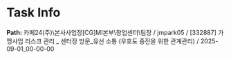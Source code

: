 # Task Info

**Path:** 카페24(주)\본사사업장\[CG]MI본부\창업센터\팀장 / jmpark05 / [332887] 가맹사업 리스크 관리 _ 센터장 방문_유선 소통 (우호도 증진을 위한 관계관리) / 2025-09-01_00-00-00

